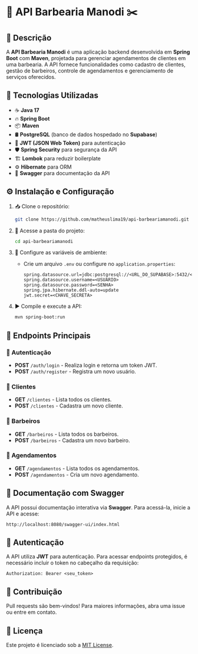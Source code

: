 # 💈 API Barbearia Manodi ✂️

## 📝 Descrição
A **API Barbearia Manodi** é uma aplicação backend desenvolvida em **Spring Boot** com **Maven**, projetada para gerenciar agendamentos de clientes em uma barbearia. A API fornece funcionalidades como cadastro de clientes, gestão de barbeiros, controle de agendamentos e gerenciamento de serviços oferecidos.

## 🚀 Tecnologias Utilizadas
- ☕ **Java 17**
- 🔥 **Spring Boot**
- 📦 **Maven**
- 🛢️ **PostgreSQL** (banco de dados hospedado no **Supabase**)
- 🔐 **JWT (JSON Web Token)** para autenticação
- 🛡️ **Spring Security** para segurança da API
- 🏗️ **Lombok** para reduzir boilerplate
- ⚙️ **Hibernate** para ORM
- 📖 **Swagger** para documentação da API

## ⚙️ Instalação e Configuração

1. 📥 Clone o repositório:
   ```sh
   git clone https://github.com/matheuslima19/api-barbeariamanodi.git
   ```

2. 📂 Acesse a pasta do projeto:
   ```sh
   cd api-barbeariamanodi
   ```

3. 🔧 Configure as variáveis de ambiente:
   - Crie um arquivo `.env` ou configure no `application.properties`:
     ```properties
     spring.datasource.url=jdbc:postgresql://<URL_DO_SUPABASE>:5432/<NOME_DO_BANCO>
     spring.datasource.username=<USUARIO>
     spring.datasource.password=<SENHA>
     spring.jpa.hibernate.ddl-auto=update
     jwt.secret=<CHAVE_SECRETA>
     ```

4. ▶️ Compile e execute a API:
   ```sh
   mvn spring-boot:run
   ```

## 🔗 Endpoints Principais

### 🔑 Autenticação
- **POST** `/auth/login` - Realiza login e retorna um token JWT.
- **POST** `/auth/register` - Registra um novo usuário.

### 👤 Clientes
- **GET** `/clientes` - Lista todos os clientes.
- **POST** `/clientes` - Cadastra um novo cliente.

### 💈 Barbeiros
- **GET** `/barbeiros` - Lista todos os barbeiros.
- **POST** `/barbeiros` - Cadastra um novo barbeiro.

### 📅 Agendamentos
- **GET** `/agendamentos` - Lista todos os agendamentos.
- **POST** `/agendamentos` - Cria um novo agendamento.

## 📖 Documentação com Swagger
A API possui documentação interativa via **Swagger**. Para acessá-la, inicie a API e acesse:
```
http://localhost:8080/swagger-ui/index.html
```

## 🔐 Autenticação
A API utiliza **JWT** para autenticação. Para acessar endpoints protegidos, é necessário incluir o token no cabeçalho da requisição:
```http
Authorization: Bearer <seu_token>
```

## 🤝 Contribuição
Pull requests são bem-vindos! Para maiores informações, abra uma issue ou entre em contato.

## 📜 Licença
Este projeto é licenciado sob a [MIT License](LICENSE).
